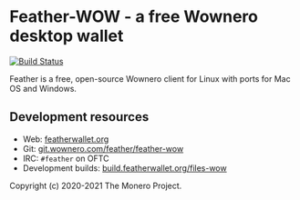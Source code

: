# Feather-WOW - a free Wownero desktop wallet 

[![Build Status](https://build.featherwallet.org/api/badges/feather/feather-wow/status.svg)](https://build.featherwallet.org/feather/feather-wow)

Feather is a free, open-source Wownero client for Linux with ports for Mac OS and Windows.

## Development resources
* Web: [featherwallet.org](https://featherwallet.org)
* Git: [git.wownero.com/feather/feather-wow](https://git.wownero.com/feather/feather-wow)
* IRC: `#feather` on OFTC
* Development builds: [build.featherwallet.org/files-wow](https://build.featherwallet.org/files-wow/)

Copyright (c) 2020-2021 The Monero Project.
